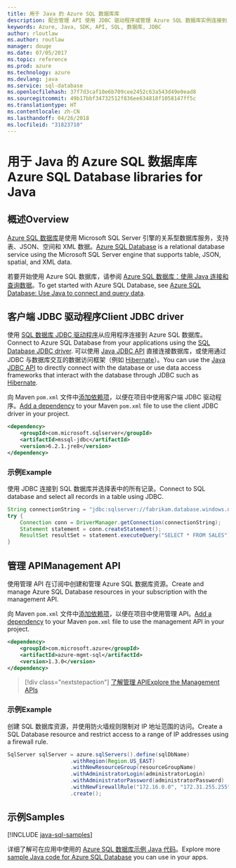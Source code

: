 ```yaml
---
title: 用于 Java 的 Azure SQL 数据库库
description: 配合管理 API 使用 JDBC 驱动程序或管理 Azure SQL 数据库实例连接到 Azure SQL 数据库。
keywords: Azure, Java, SDK, API, SQL, 数据库, JDBC
author: rloutlaw
ms.author: routlaw
manager: douge
ms.date: 07/05/2017
ms.topic: reference
ms.prod: azure
ms.technology: azure
ms.devlang: java
ms.service: sql-database
ms.openlocfilehash: 37f7d3caf10e6b709cee2452c63a543d49e0ead8
ms.sourcegitcommit: 49b17bbf34732512f836ee634818f1058147ff5c
ms.translationtype: HT
ms.contentlocale: zh-CN
ms.lasthandoff: 04/26/2018
ms.locfileid: "31823710"
---
```

# <a name="azure-sql-database-libraries-for-java"></a><span data-ttu-id="62a88-104">用于 Java 的 Azure SQL 数据库库</span><span class="sxs-lookup"><span data-stu-id="62a88-104">Azure SQL Database libraries for Java</span></span>

## <a name="overview"></a><span data-ttu-id="62a88-105">概述</span><span class="sxs-lookup"><span data-stu-id="62a88-105">Overview</span></span>

<span data-ttu-id="62a88-106">[Azure SQL 数据库](/azure/sql-database/sql-database-technical-overview)是使用 Microsoft SQL Server 引擎的关系型数据库服务，支持表、JSON、空间和 XML 数据。</span><span class="sxs-lookup"><span data-stu-id="62a88-106">[Azure SQL Database](/azure/sql-database/sql-database-technical-overview) is a relational database service using the Microsoft SQL Server engine that supports table, JSON, spatial, and XML data.</span></span> 

<span data-ttu-id="62a88-107">若要开始使用 Azure SQL 数据库，请参阅 [Azure SQL 数据库：使用 Java 连接和查询数据](/azure/sql-database/sql-database-connect-query-java)。</span><span class="sxs-lookup"><span data-stu-id="62a88-107">To get started with Azure SQL Database, see [Azure SQL Database: Use Java to connect and query data](/azure/sql-database/sql-database-connect-query-java).</span></span>

## <a name="client-jdbc-driver"></a><span data-ttu-id="62a88-108">客户端 JDBC 驱动程序</span><span class="sxs-lookup"><span data-stu-id="62a88-108">Client JDBC driver</span></span>

<span data-ttu-id="62a88-109">使用 [SQL 数据库 JDBC 驱动程序](/sql/connect/jdbc/microsoft-jdbc-driver-for-sql-server)从应用程序连接到 Azure SQL 数据库。</span><span class="sxs-lookup"><span data-stu-id="62a88-109">Connect to Azure SQL Database from your applications using the [SQL Database JDBC driver](/sql/connect/jdbc/microsoft-jdbc-driver-for-sql-server).</span></span> <span data-ttu-id="62a88-110">可以使用 [Java JDBC API](https://docs.oracle.com/javase/8/docs/technotes/guides/jdbc/) 直接连接数据库，或使用通过 JDBC 与数据库交互的数据访问框架（例如 [Hibernate](http://hibernate.org/)）。</span><span class="sxs-lookup"><span data-stu-id="62a88-110">You can use the [Java JDBC API](https://docs.oracle.com/javase/8/docs/technotes/guides/jdbc/) to directly connect with the database or use data access frameworks that interact with the database through JDBC such as [Hibernate](http://hibernate.org/).</span></span>

<span data-ttu-id="62a88-111">向 Maven `pom.xml` 文件中[添加依赖项](https://maven.apache.org/guides/getting-started/index.html#How_do_I_use_external_dependencies)，以便在项目中使用客户端 JDBC 驱动程序。</span><span class="sxs-lookup"><span data-stu-id="62a88-111">[Add a dependency](https://maven.apache.org/guides/getting-started/index.html#How_do_I_use_external_dependencies) to your Maven `pom.xml` file to use the client JDBC driver in your project.</span></span>


```XML
<dependency>
    <groupId>com.microsoft.sqlserver</groupId>
    <artifactId>mssql-jdbc</artifactId>
    <version>6.2.1.jre8</version>
</dependency>
```   

### <a name="example"></a><span data-ttu-id="62a88-112">示例</span><span class="sxs-lookup"><span data-stu-id="62a88-112">Example</span></span>

<span data-ttu-id="62a88-113">使用 JDBC 连接到 SQL 数据库并选择表中的所有记录。</span><span class="sxs-lookup"><span data-stu-id="62a88-113">Connect to SQL database and select all records in a table using JDBC.</span></span>

```java
String connectionString = "jdbc:sqlserver://fabrikam.database.windows.net:1433;database=fiber;user=raisa;password=testpass;encrypt=true;hostNameInCertificate=*.database.windows.net;loginTimeout=30;";
try {
    Connection conn = DriverManager.getConnection(connectionString);
    Statement statement = conn.createStatement();
    ResultSet resultSet = statement.executeQuery("SELECT * FROM SALES");
}  
```

## <a name="management-api"></a><span data-ttu-id="62a88-114">管理 API</span><span class="sxs-lookup"><span data-stu-id="62a88-114">Management API</span></span>

<span data-ttu-id="62a88-115">使用管理 API 在订阅中创建和管理 Azure SQL 数据库资源。</span><span class="sxs-lookup"><span data-stu-id="62a88-115">Create and manage Azure SQL Database resources in your subscription with the management API.</span></span>   

<span data-ttu-id="62a88-116">向 Maven `pom.xml` 文件中[添加依赖项](https://maven.apache.org/guides/getting-started/index.html#How_do_I_use_external_dependencies)，以便在项目中使用管理 API。</span><span class="sxs-lookup"><span data-stu-id="62a88-116">[Add a dependency](https://maven.apache.org/guides/getting-started/index.html#How_do_I_use_external_dependencies) to your Maven `pom.xml` file to use the management API in your project.</span></span>


```XML
<dependency>
    <groupId>com.microsoft.azure</groupId>
    <artifactId>azure-mgmt-sql</artifactId>
    <version>1.3.0</version>
</dependency>
```

> [!div class="nextstepaction"]
> [<span data-ttu-id="62a88-117">了解管理 API</span><span class="sxs-lookup"><span data-stu-id="62a88-117">Explore the Management APIs</span></span>](/java/api/overview/azure/sql/management)

### <a name="example"></a><span data-ttu-id="62a88-118">示例</span><span class="sxs-lookup"><span data-stu-id="62a88-118">Example</span></span>

<span data-ttu-id="62a88-119">创建 SQL 数据库资源，并使用防火墙规则限制对 IP 地址范围的访问。</span><span class="sxs-lookup"><span data-stu-id="62a88-119">Create a SQL Database resource and restrict access to a range of IP addresses using a firewall rule.</span></span>

```java
SqlServer sqlServer = azure.sqlServers().define(sqlDbName)
                    .withRegion(Region.US_EAST)
                    .withNewResourceGroup(resourceGroupName)
                    .withAdministratorLogin(administratorLogin)
                    .withAdministratorPassword(administratorPassword)
                    .withNewFirewallRule("172.16.0.0", "172.31.255.255")
                    .create();
```

## <a name="samples"></a><span data-ttu-id="62a88-120">示例</span><span class="sxs-lookup"><span data-stu-id="62a88-120">Samples</span></span>

[!INCLUDE [java-sql-samples](../docs-ref-conceptual/includes/sql.md)]

<span data-ttu-id="62a88-121">详细了解可在应用中使用的 [Azure SQL 数据库示例 Java 代码](https://azure.microsoft.com/resources/samples/?platform=java&term=SQL)。</span><span class="sxs-lookup"><span data-stu-id="62a88-121">Explore more [sample Java code for Azure SQL Database](https://azure.microsoft.com/resources/samples/?platform=java&term=SQL) you can use in your apps.</span></span>